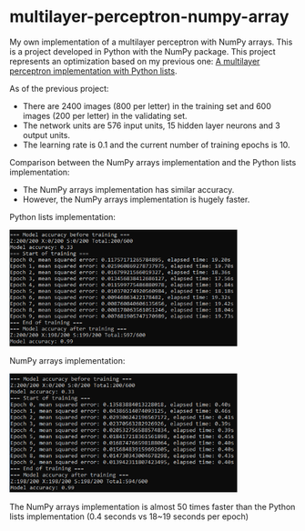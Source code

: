 # multilayer-perceptron-numpy-array

My own implementation of a multilayer perceptron with NumPy arrays. This is a project developed in Python with the NumPy package.
This project represents an optimization based on my previous one: [A multilayer perceptron implementation with Python lists](https://github.com/EduardoKenji/multilayer-perceptron).

As of the previous project:
* There are 2400 images (800 per letter) in the training set and 600 images (200 per letter) in the validating set.
* The network units are 576 input units, 15 hidden layer neurons and 3 output units.
* The learning rate is 0.1 and the current number of training epochs is 10.

Comparison between the NumPy arrays implementation and the Python lists implementation:

* The NumPy arrays implementation has similar accuracy.
* However, the NumPy arrays implementation is hugely faster.

Python lists implementation:

<img src="pictures/list_multilayer_perceptron.PNG" width="400">

NumPy arrays implementation:

<img src="pictures/np_multilayer_perceptron.PNG" width="400">

The NumPy arrays implementation is almost 50 times faster than the Python lists implementation (0.4 seconds vs 18~19 seconds per epoch)
